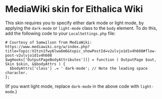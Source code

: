 # MediaWiki skin for Eithalica Wiki

This skin requires you to specify either dark mode or light mode, by applying the `dark-mode` or `light-mode` class to the `body` element. To do this, add the following code to your `LocalSettings.php` file:

	# Courtesy of Samwilson from MediaWiki: https://www.mediawiki.org/w/index.php?title=Topic:V2tzn1fwy6lwa6m6&topic_showPostId=v2ulvjo1d1v4h608#flow-post-v2ulvjo1d1v4h608
	$wgHooks['OutputPageBodyAttributes'][] = function ( OutputPage $out, Skin $skin, &$bodyAttrs ) {
	  $bodyAttrs['class'] .= ' dark-mode'; // Note the leading space character.
	};

(If you want light mode, replace `dark-mode` in the above code with `light-mode`.)

